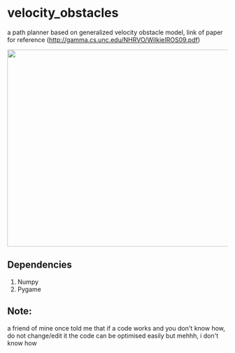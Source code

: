 # velocity_obstacles
a path planner based on generalized velocity obstacle model, 
link of paper for reference (http://gamma.cs.unc.edu/NHRVO/WilkieIROS09.pdf)

<img src="https://github.com/saksham18kukreja/velocity_obsacles/blob/main/path_planner.gif" width="600" height="450" />

## Dependencies
1. Numpy
2. Pygame




## Note:
a friend of mine once told me that if a code works and you don't know how, do not change/edit it
the code can be optimised easily but mehhh, i don't know how
